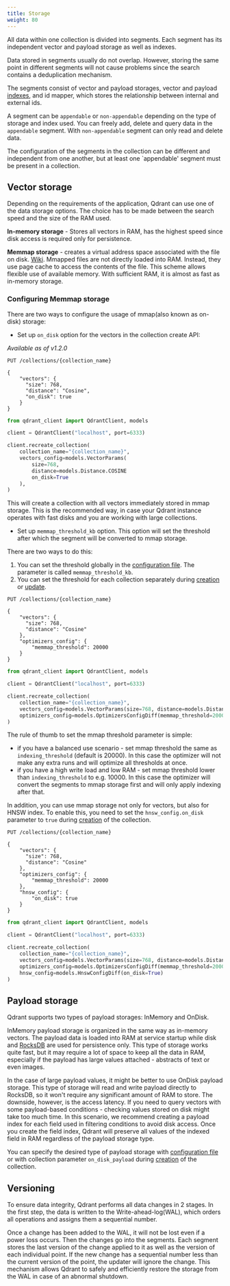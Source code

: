 ```yaml
---
title: Storage
weight: 80
---
```


All data within one collection is divided into segments.
Each segment has its independent vector and payload storage as well as indexes.

Data stored in segments usually do not overlap.
However, storing the same point in different segments will not cause problems since the search contains a deduplication mechanism.

The segments consist of vector and payload storages, vector and payload [indexes](../indexing), and id mapper, which stores the relationship between internal and external ids.

A segment can be `appendable` or `non-appendable` depending on the type of storage and index used.
You can freely add, delete and query data in the `appendable` segment.
With `non-appendable` segment can only read and delete data.

The configuration of the segments in the collection can be different and independent from one another, but at least one `appendable' segment must be present in a collection.

## Vector storage

Depending on the requirements of the application, Qdrant can use one of the data storage options.
The choice has to be made between the search speed and the size of the RAM used.

**In-memory storage** - Stores all vectors in RAM, has the highest speed since disk access is required only for persistence.

**Memmap storage** -  creates a virtual address space associated with the file on disk. [Wiki](https://en.wikipedia.org/wiki/Memory-mapped_file).
Mmapped files are not directly loaded into RAM. Instead, they use page cache to access the contents of the file.
This scheme allows flexible use of available memory. With sufficient RAM, it is almost as fast as in-memory storage.

<!--
However, dynamically adding vectors to the mmap file is fairly complicated and is not implemented in Qdrant.
Thus, segments using mmap storage are `non-appendable` and can only be construed by the optimizer.
But it only matters for internal operations, so you can safely ignore this fact.
If you update a vector in a segment with mmap storage, the vector will be moved to appendable segment first, and then the old vector will be deleted from the mmap segment. 
-->

### Configuring Memmap storage

There are two ways to configure the usage of mmap(also known as on-disk) storage:

- Set up `on_disk` option for the vectors in the collection create API:

*Available as of v1.2.0*


```http
PUT /collections/{collection_name}

{
    "vectors": {
      "size": 768,
      "distance": "Cosine",
      "on_disk": true
    }
}
```

```python
from qdrant_client import QdrantClient, models

client = QdrantClient("localhost", port=6333)

client.recreate_collection(
    collection_name="{collection_name}",
    vectors_config=models.VectorParams(
        size=768,
        distance=models.Distance.COSINE
        on_disk=True
    ),
)
```

This will create a collection with all vectors immediately stored in mmap storage.
This is the recommended way, in case your Qdrant instance operates with fast disks and you are working with large collections.


- Set up `memmap_threshold_kb` option. This option will set the threshold after which the segment will be converted to mmap storage.

There are two ways to do this:

1. You can set the threshold globally in the [configuration file](../configuration/). The parameter is called `memmap_threshold_kb`.
2. You can set the threshold for each collection separately during [creation](../collections/#create-collection) or [update](../collections/#update-collection-parameters).

```http
PUT /collections/{collection_name}

{
    "vectors": {
      "size": 768,
      "distance": "Cosine"
    },
    "optimizers_config": {
        "memmap_threshold": 20000
    }
}
```

```python
from qdrant_client import QdrantClient, models

client = QdrantClient("localhost", port=6333)

client.recreate_collection(
    collection_name="{collection_name}",
    vectors_config=models.VectorParams(size=768, distance=models.Distance.COSINE),
    optimizers_config=models.OptimizersConfigDiff(memmap_threshold=20000)
)
```

The rule of thumb to set the mmap threshold parameter is simple:

- if you have a balanced use scenario - set mmap threshold the same as `indexing_threshold` (default is 20000). In this case the optimizer will not make any extra runs and will optimize all thresholds at once.
- if you have a high write load and low RAM - set mmap threshold lower than `indexing_threshold` to e.g. 10000. In this case the optimizer will convert the segments to mmap storage first and will only apply indexing after that.

In addition, you can use mmap storage not only for vectors, but also for HNSW index.
To enable this, you need to set the `hnsw_config.on_disk` parameter to `true` during [creation](../collections/#create-collection) of the collection.

```http
PUT /collections/{collection_name}

{
    "vectors": {
      "size": 768,
      "distance": "Cosine"
    },
    "optimizers_config": {
        "memmap_threshold": 20000
    },
    "hnsw_config": {
        "on_disk": true
    }
}
```

```python
from qdrant_client import QdrantClient, models

client = QdrantClient("localhost", port=6333)

client.recreate_collection(
    collection_name="{collection_name}",
    vectors_config=models.VectorParams(size=768, distance=models.Distance.COSINE),
    optimizers_config=models.OptimizersConfigDiff(memmap_threshold=20000),
    hnsw_config=models.HnswConfigDiff(on_disk=True)
)
```

## Payload storage

Qdrant supports two types of payload storages: InMemory and OnDisk.

InMemory payload storage is organized in the same way as in-memory vectors.
The payload data is loaded into RAM at service startup while disk and [RocksDB](https://rocksdb.org/) are used for persistence only.
This type of storage works quite fast, but it may require a lot of space to keep all the data in RAM, especially if the payload has large values attached - abstracts of text or even images.

In the case of large payload values, it might be better to use OnDisk payload storage.
This type of storage will read and write payload directly to RocksDB, so it won't require any significant amount of RAM to store.
The downside, however, is the access latency.
If you need to query vectors with some payload-based conditions - checking values stored on disk might take too much time.
In this scenario, we recommend creating a payload index for each field used in filtering conditions to avoid disk access.
Once you create the field index, Qdrant will preserve all values of the indexed field in RAM regardless of the payload storage type.

You can specify the desired type of payload storage with [configuration file](../configuration/) or with collection parameter `on_disk_payload` during [creation](../collections/#create-collection) of the collection.

## Versioning

To ensure data integrity, Qdrant performs all data changes in 2 stages.
In the first step, the data is written to the Write-ahead-log(WAL), which orders all operations and assigns them a sequential number.

Once a change has been added to the WAL, it will not be lost even if a power loss occurs.
Then the changes go into the segments.
Each segment stores the last version of the change applied to it as well as the version of each individual point.
If the new change has a sequential number less than the current version of the point, the updater will ignore the change.
This mechanism allows Qdrant to safely and efficiently restore the storage from the WAL in case of an abnormal shutdown.
